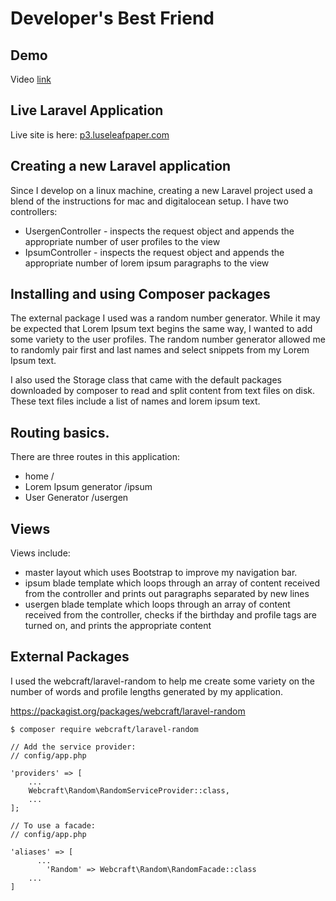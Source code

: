 # Developer's Best Friend

## Demo 
Video [link](www.google.com) 

## Live Laravel Application
Live site is here: [p3.luseleafpaper.com](http://p3.luseleafpaper.com/)

## Creating a new Laravel application
Since I develop on a linux machine, creating a new Laravel project used a blend of the instructions for mac and digitalocean setup. 
I have two controllers: 
* UsergenController - inspects the request object and appends the appropriate number of user profiles to the view 
* IpsumController - inspects the request object and appends the appropriate number of lorem ipsum paragraphs to the view

## Installing and using Composer packages
The external package I used was a random number generator. While it may be expected that Lorem Ipsum text begins the same way, I wanted to add some variety to the user profiles. The random number generator allowed me to randomly pair first and last names and select snippets from my Lorem Ipsum text. 

I also used the Storage class that came with the default packages downloaded by composer to read and split content from text files on disk. These text files include a list of names and lorem ipsum text. 

## Routing basics.
There are three routes in this application: 
* home / 
* Lorem Ipsum generator /ipsum 
* User Generator /usergen 

## Views
Views include: 
* master layout which uses Bootstrap to improve my navigation bar. 
* ipsum blade template which loops through an array of content received from the controller and prints out paragraphs separated by new lines 
* usergen blade template which loops through an array of content received from the controller, checks if the birthday and profile tags are turned on, and prints the appropriate content 


## External Packages

I used the webcraft/laravel-random to help me create some variety on the number of words and profile lengths generated by my application. 

https://packagist.org/packages/webcraft/laravel-random

``` 
$ composer require webcraft/laravel-random

// Add the service provider: 
// config/app.php

'providers' => [
    ...
    Webcraft\Random\RandomServiceProvider::class,
    ...
];

// To use a facade: 
// config/app.php

'aliases' => [
      ...
        'Random' => Webcraft\Random\RandomFacade::class
    ...
]
```
